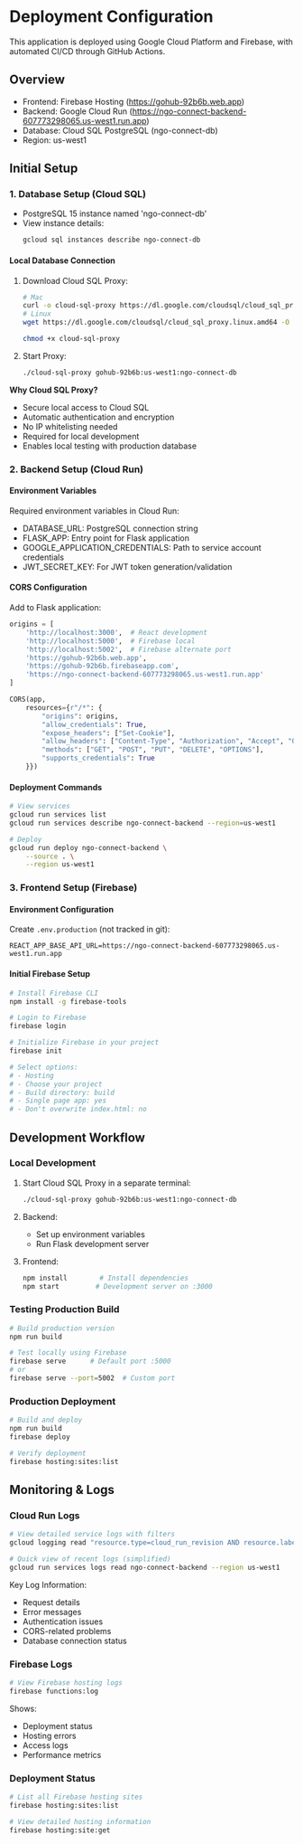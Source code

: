 # Deployment Configuration

This application is deployed using Google Cloud Platform and Firebase, with automated CI/CD through GitHub Actions.

## Overview
- Frontend: Firebase Hosting (https://gohub-92b6b.web.app)
- Backend: Google Cloud Run (https://ngo-connect-backend-607773298065.us-west1.run.app)
- Database: Cloud SQL PostgreSQL (ngo-connect-db)
- Region: us-west1

## Initial Setup

### 1. Database Setup (Cloud SQL)
- PostgreSQL 15 instance named 'ngo-connect-db'
- View instance details:
  ```bash
  gcloud sql instances describe ngo-connect-db
  ```

#### Local Database Connection
1. Download Cloud SQL Proxy:
   ```bash
   # Mac
   curl -o cloud-sql-proxy https://dl.google.com/cloudsql/cloud_sql_proxy.darwin.amd64
   # Linux
   wget https://dl.google.com/cloudsql/cloud_sql_proxy.linux.amd64 -O cloud-sql-proxy
   
   chmod +x cloud-sql-proxy
   ```

2. Start Proxy:
   ```bash
   ./cloud-sql-proxy gohub-92b6b:us-west1:ngo-connect-db
   ```

**Why Cloud SQL Proxy?**
- Secure local access to Cloud SQL
- Automatic authentication and encryption
- No IP whitelisting needed
- Required for local development
- Enables local testing with production database

### 2. Backend Setup (Cloud Run)

#### Environment Variables
Required environment variables in Cloud Run:
- DATABASE_URL: PostgreSQL connection string
- FLASK_APP: Entry point for Flask application
- GOOGLE_APPLICATION_CREDENTIALS: Path to service account credentials
- JWT_SECRET_KEY: For JWT token generation/validation

#### CORS Configuration
Add to Flask application:
```python
origins = [
    'http://localhost:3000',  # React development
    'http://localhost:5000',  # Firebase local
    'http://localhost:5002',  # Firebase alternate port
    'https://gohub-92b6b.web.app',
    'https://gohub-92b6b.firebaseapp.com',
    'https://ngo-connect-backend-607773298065.us-west1.run.app'
]

CORS(app, 
    resources={r"/*": {
        "origins": origins,
        "allow_credentials": True,
        "expose_headers": ["Set-Cookie"],
        "allow_headers": ["Content-Type", "Authorization", "Accept", "Origin", "X-Requested-With"],
        "methods": ["GET", "POST", "PUT", "DELETE", "OPTIONS"],
        "supports_credentials": True
    }})
```

#### Deployment Commands
```bash
# View services
gcloud run services list
gcloud run services describe ngo-connect-backend --region=us-west1

# Deploy
gcloud run deploy ngo-connect-backend \
    --source . \
    --region us-west1
```

### 3. Frontend Setup (Firebase)

#### Environment Configuration
Create `.env.production` (not tracked in git):
```plaintext
REACT_APP_BASE_API_URL=https://ngo-connect-backend-607773298065.us-west1.run.app
```

#### Initial Firebase Setup
```bash
# Install Firebase CLI
npm install -g firebase-tools

# Login to Firebase
firebase login

# Initialize Firebase in your project
firebase init

# Select options:
# - Hosting
# - Choose your project
# - Build directory: build
# - Single page app: yes
# - Don't overwrite index.html: no
```

## Development Workflow

### Local Development
1. Start Cloud SQL Proxy in a separate terminal:
   ```bash
   ./cloud-sql-proxy gohub-92b6b:us-west1:ngo-connect-db
   ```

2. Backend:
   - Set up environment variables
   - Run Flask development server

3. Frontend:
   ```bash
   npm install        # Install dependencies
   npm start         # Development server on :3000
   ```

### Testing Production Build
```bash
# Build production version
npm run build        

# Test locally using Firebase
firebase serve      # Default port :5000
# or
firebase serve --port=5002  # Custom port
```

### Production Deployment
```bash
# Build and deploy
npm run build
firebase deploy

# Verify deployment
firebase hosting:sites:list
```

## Monitoring & Logs

### Cloud Run Logs
```bash
# View detailed service logs with filters
gcloud logging read "resource.type=cloud_run_revision AND resource.labels.service_name=ngo-connect-backend" --limit 50

# Quick view of recent logs (simplified)
gcloud run services logs read ngo-connect-backend --region us-west1
```

Key Log Information:
- Request details
- Error messages
- Authentication issues
- CORS-related problems
- Database connection status

### Firebase Logs
```bash
# View Firebase hosting logs
firebase functions:log
```

Shows:
- Deployment status
- Hosting errors
- Access logs
- Performance metrics

### Deployment Status
```bash
# List all Firebase hosting sites
firebase hosting:sites:list

# View detailed hosting information
firebase hosting:site:get
```
